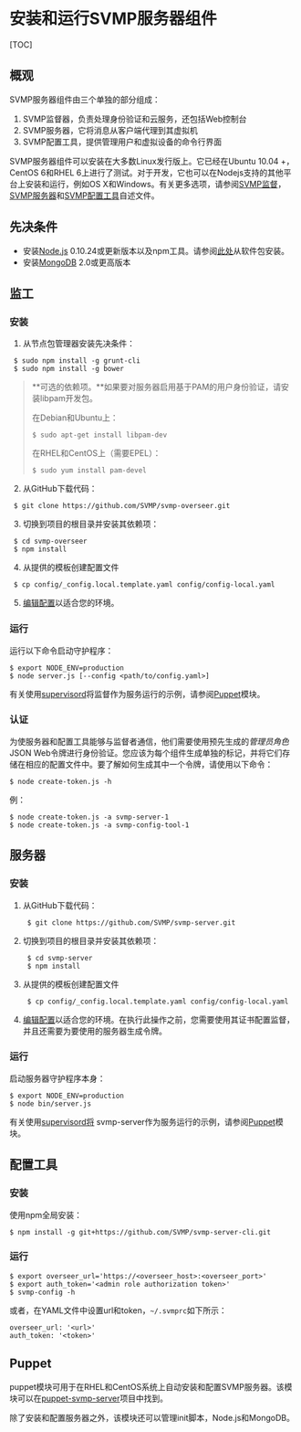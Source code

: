 # 安装和运行SVMP服务器组件

[TOC]

## 概观

SVMP服务器组件由三个单独的部分组成：

1. SVMP监督器，负责处理身份验证和云服务，还包括Web控制台
2. SVMP服务器，它将消息从客户端代理到其虚拟机
3. SVMP配置工具，提供管理用户和虚拟设备的命令行界面

SVMP服务器组件可以安装在大多数Linux发行版上。它已经在Ubuntu 10.04 +，CentOS 6和RHEL 6上进行了测试。对于开发，它也可以在Nodejs支持的其他平台上安装和运行，例如OS X和Windows。有关更多选项，请参阅[SVMP监督](https://github.com/SVMP/svmp-overseer/blob/master/README.md)，[SVMP服务器](https://github.com/SVMP/svmp-server/blob/master/README.md)和[SVMP配置工具](https://github.com/SVMP/svmp-server-cli/blob/master/README.md)自述文件。

## 先决条件

- 安装[Node.js](http://nodejs.org/) 0.10.24或更新版本以及npm工具。请参阅[此处](https://github.com/joyent/node/wiki/Installing-Node.js-via-package-manager)从软件包安装。
- 安装[MongoDB](http://docs.mongodb.org/manual/installation/) 2.0或更高版本

## 监工

### 安装

1. 从节点包管理器安装先决条件：

```
 $ sudo npm install -g grunt-cli
 $ sudo npm install -g bower
```

> **可选的依赖项。**如果要对服务器启用基于PAM的用户身份验证，请安装libpam开发包。
>
> 在Debian和Ubuntu上：
>
> ```
> $ sudo apt-get install libpam-dev
> ```
>
> 在RHEL和CentOS上（需要EPEL）：
>
> ```
> $ sudo yum install pam-devel
> ```



2. 从GitHub下载代码：

```
 $ git clone https://github.com/SVMP/svmp-overseer.git
```



3. 切换到项目的根目录并安装其依赖项：

```
 $ cd svmp-overseer
 $ npm install
```

4. 从提供的模板创建配置文件

```
 $ cp config/_config.local.template.yaml config/config-local.yaml
```

5. [编辑配置](https://github.com/xusx1024/svmpdoc/blob/master/%E6%9C%8D%E5%8A%A1%E5%99%A8%E7%BB%84%E4%BB%B6/%E9%85%8D%E7%BD%AE.md)以适合您的环境。

### 运行

运行以下命令启动守护程序：

```
$ export NODE_ENV=production
$ node server.js [--config <path/to/config.yaml>]
```

有关使用[supervisord](http://supervisord.org/)将监督作为服务运行的示例，请参阅[Puppet](https://svmp.github.io/server-install.html#puppet)模块。

### 认证

为使服务器和配置工具能够与监督者通信，他们需要使用预先生成的*管理员角色* JSON Web令牌进行身份验证。您应该为每个组件生成单独的标记，并将它们存储在相应的配置文件中。要了解如何生成其中一个令牌，请使用以下命令：

```
$ node create-token.js -h
```

例：

```
$ node create-token.js -a svmp-server-1
$ node create-token.js -a svmp-config-tool-1
```

## 服务器

### 安装

1. 从GitHub下载代码：

   ```
    $ git clone https://github.com/SVMP/svmp-server.git
   ```

2. 切换到项目的根目录并安装其依赖项：

   ```
    $ cd svmp-server
    $ npm install
   ```

3. 从提供的模板创建配置文件

   ```
    $ cp config/_config.local.template.yaml config/config-local.yaml
   ```

4. [编辑配置](https://github.com/xusx1024/svmpdoc/blob/master/%E6%9C%8D%E5%8A%A1%E5%99%A8%E7%BB%84%E4%BB%B6/%E9%85%8D%E7%BD%AE.md)以适合您的环境。在执行此操作之前，您需要使用其证书配置监督，并且还需要为要使用的服务器生成令牌。

### 运行

启动服务器守护程序本身：

```
$ export NODE_ENV=production
$ node bin/server.js
```

有关使用[supervisord将](http://supervisord.org/) svmp-server作为服务运行的示例，请参阅[Puppet](https://svmp.github.io/server-install.html#puppet)模块。

## 配置工具

### 安装

使用npm全局安装：

```
$ npm install -g git+https://github.com/SVMP/svmp-server-cli.git
```

### 运行

```
$ export overseer_url='https://<overseer_host>:<overseer_port>'
$ export auth_token='<admin role authorization token>'
$ svmp-config -h
```

或者，在YAML文件中设置url和token，`~/.svmprc`如下所示：

```
overseer_url: '<url>'
auth_token: '<token>'
```

## Puppet

puppet模块可用于在RHEL和CentOS系统上自动安装和配置SVMP服务器。该模块可以在[puppet-svmp-server](https://github.com/SVMP/puppet-svmp-server)项目中找到。

除了安装和配置服务器之外，该模块还可以管理init脚本，Node.js和MongoDB。
